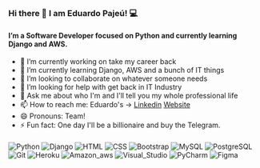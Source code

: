 ### Hi there 👋 I am Eduardo Pajeú! 💻

#### I’m a Software Developer focused on Python and currently learning Django and AWS. 


- 🔭 I’m currently working on take my career back
- 🌱 I’m currently learning Django, AWS and a bunch of IT things
- 👯 I’m looking to collaborate on whatever someone needs 
- 🤔 I’m looking for help with get back in IT Industry
- 💬 Ask me about who I'm and I'll tell you my whole professional life
- 📫 How to reach me: 
                      Eduardo's -> [Linkedin](https://www.linkedin.com/in/eduardo-pajeú)
                                   [Website](https://eduardopajeu.xyz)
- 😄 Pronouns: Team!
- ⚡ Fun fact: One day I'll be a billionaire and buy the Telegram.


####


![Python](https://img.shields.io/badge/Python-ED8B00?style=for-the-badge&logo=python&logoColor=blue)
![Django](https://img.shields.io/badge/Django-6DB33F?style=for-the-badge&logo=django&logoColor=white)
![HTML](https://img.shields.io/badge/HTML-239120?style=for-the-badge&logo=html5&logoColor=white)
![CSS](https://img.shields.io/badge/CSS3-1572B6?style=for-the-badge&logo=css3&logoColor=white)
![Bootstrap](https://img.shields.io/badge/Bootstrap-20232A?style=for-the-badge&logo=bootstrap&logoColor=61DAFB)
![MySQL](https://img.shields.io/badge/MySQL-00000F?style=for-the-badge&logo=mysql&logoColor=white)
![PostgreSQL](https://img.shields.io/badge/PostgreSQL-316192?style=for-the-badge&logo=postgresql&logoColor=white)
![Git](https://img.shields.io/badge/Git-F05032?style=for-the-badge&logo=git&logoColor=white)
![Heroku](https://img.shields.io/badge/Heroku-430098?style=for-the-badge&logo=heroku&logoColor=white)
![Amazon_aws](https://img.shields.io/badge/Amazon_AWS-232F3E?style=for-the-badge&logo=amazon-aws&logoColor=white)
![Visual_Studio](https://img.shields.io/badge/Visual_Studio_Code-0078D4?style=for-the-badge&logo=visual%20studio%20code&logoColor=white)
![PyCharm](https://img.shields.io/badge/PyCharm-2C2255?style=for-the-badge&logo=pycharm&logoColor=white)
![Figma](https://img.shields.io/badge/Figma-F24E1E?style=for-the-badge&logo=figma&logoColor=white)

